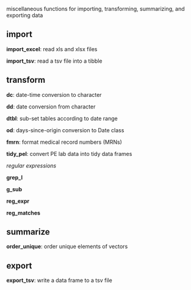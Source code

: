 miscellaneous functions for importing, transforming, summarizing, and exporting data

## import

**import_excel**: read xls and xlsx files

**import_tsv**: read a tsv file into a tibble

## transform

**dc**: date-time conversion to character

**dd**: date conversion from character

**dtbl**: sub-set tables according to date range

**od**: days-since-origin conversion to Date class

**fmrn**: format medical record numbers (MRNs)

**tidy_pel**: convert PE lab data into tidy data frames

*regular expressions*

**grep_l**

**g_sub**

**reg_expr**

**reg_matches**

## summarize

**order_unique**: order unique elements of vectors

## export

**export_tsv**: write a data frame to a tsv file